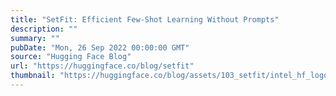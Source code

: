 ```yaml
---
title: "SetFit: Efficient Few-Shot Learning Without Prompts"
description: ""
summary: ""
pubDate: "Mon, 26 Sep 2022 00:00:00 GMT"
source: "Hugging Face Blog"
url: "https://huggingface.co/blog/setfit"
thumbnail: "https://huggingface.co/blog/assets/103_setfit/intel_hf_logo.png"
---
```



